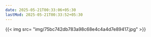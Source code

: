 ```yaml
---
date: 2025-05-21T00:33:06+05:30
lastMod: 2025-05-21T00:33:52+05:30
---
```


{{< img src= "img/75bc742db783a98c68e4c4a4d7e89417.jpg" >}}
